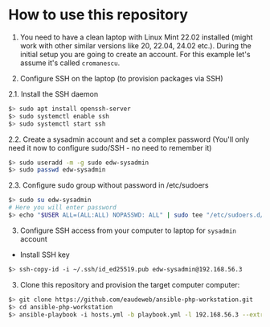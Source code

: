 # How to use this repository

1. You need to have a clean laptop with Linux Mint 22.02 installed (might work with other similar versions like 20, 22.04, 24.02 etc.). During the initial setup you are going to create an account. For this example let's assume it's called `cromanescu`.

2. Configure SSH on the laptop (to provision packages via SSH)

2.1. Install the SSH daemon

```bash
$> sudo apt install openssh-server
$> sudo systemctl enable ssh
$> sudo systemctl start ssh
```

2.2. Create a sysadmin account and set a complex password (You'll only need it now to configure sudo/SSH - no need to remember it)

```bash
$> sudo useradd -m -g sudo edw-sysadmin
$> sudo passwd edw-sysadmin
```

2.3. Configure sudo group without password in /etc/sudoers

```bash
$> sudo su edw-sysadmin
# Here you will enter password
$> echo "$USER ALL=(ALL:ALL) NOPASSWD: ALL" | sudo tee "/etc/sudoers.d/dont-prompt-$USER-for-sudo-password"
```

3. Configure SSH access from your computer to laptop for `sysadmin` account

- Install SSH key

```bash
$> ssh-copy-id -i ~/.ssh/id_ed25519.pub edw-sysadmin@192.168.56.3
```

3. Clone this repository and provision the target computer computer:

```bash
$> git clone https://github.com/eaudeweb/ansible-php-workstation.git
$> cd ansible-php-workstation
$> ansible-playbook -i hosts.yml -b playbook.yml -l 192.168.56.3 --extra-vars "linux_account=cromanescu"
```
